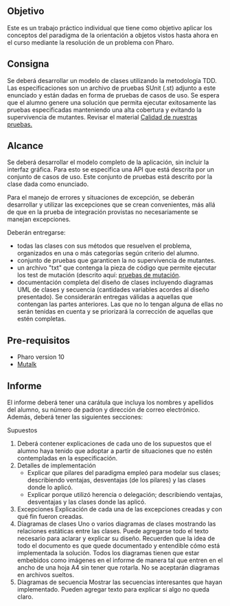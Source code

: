 ## Objetivo
Este es un trabajo práctico individual que tiene como objetivo aplicar los conceptos del paradigma de la orientación a objetos vistos hasta ahora en el curso mediante la resolución de un problema con Pharo.

## Consigna
Se deberá desarrollar un modelo de clases utilizando la metodología TDD. Las especificaciones son un 
archivo de pruebas SUnit (.st) adjunto a este enunciado y están dadas en forma de pruebas de casos de uso.
Se espera que el alumno genere una solución que permita ejecutar exitosamente las pruebas especificadas manteniendo 
una alta cobertura y evitando la supervivencia de mutantes. Revisar el material [Calidad de nuestras pruebas.](https://github.com/fiuba/algo3_test_quality)

## Alcance
Se deberá desarrollar el modelo completo de la aplicación, sin incluir la interfaz gráfica. Para esto se especifica una API que está descrita por un conjunto de casos de uso. Este conjunto de pruebas está descrito por la clase dada como enunciado.

Para el manejo de errores y situaciones de excepción, se deberán desarrollar y utilizar las excepciones que se crean convenientes, más allá de que en la prueba de integración provistas no necesariamente se manejan excepciones.

Deberán entregarse:

- todas las clases con sus métodos que resuelven el problema, organizados en una o más categorías según criterio del alumno.
- conjunto de pruebas que garanticen la no supervivencia de mutantes.
- un archivo "txt" que contenga la pieza de código que permite ejecutar los test de mutación (descrito aquí: [pruebas de mutación](https://github.com/fiuba/algo3_test_quality#pruebas-de-mutaci%C3%B3n).
- documentación completa del diseño de clases incluyendo diagramas UML de clases y secuencia (cantidades variables acordes al diseño presentado).
Se considerarán entregas válidas a aquellas que contengan las partes anteriores. Las que no lo tengan alguna de ellas no serán tenidas en cuenta y se priorizará la corrección de aquellas que estén completas.

## Pre-requisitos

- Pharo version 10
- [Mutalk](https://github.com/pharo-contributions/mutalk)

## Informe
El informe deberá tener una carátula que incluya los nombres y apellidos del alumno, su número de padron y dirección de correo electrónico. Además, deberá tener las siguientes secciones:

Supuestos
1. Deberá contener explicaciones de cada uno de los supuestos que el alumno haya tenido que adoptar a partir de situaciones que no estén contempladas en la especificación.
2. Detalles de implementación
   - Explicar que pilares del paradigma empleó para modelar sus clases; describiendo ventajas, desventajas (de los pilares) y las clases donde lo aplicó.
   - Explicar porque utilizó herencia o delegación; describiendo ventajas, desventajas y las clases donde las aplicó.
3. Excepciones
Explicación de cada una de las excepciones creadas y con qué fin fueron creadas.
4. Diagramas de clases
Uno o varios diagramas de clases mostrando las relaciones estáticas entre las clases.  Puede agregarse todo el texto necesario para aclarar y explicar su diseño. Recuerden que la idea de todo el documento es que quede documentado y entendible cómo está implementada la solución. Todos los diagramas tienen que estar embebidos como imágenes en el informe de manera tal que entren en el ancho de una hoja A4 sin tener que rotarla. No se aceptarán diagramas en archivos sueltos.
5. Diagramas de secuencia
Mostrar las secuencias interesantes que hayan implementado. Pueden agregar texto para explicar si algo no queda claro.
